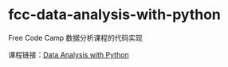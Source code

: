 # fcc-data-analysis-with-python

Free Code Camp 数据分析课程的代码实现

课程链接：[Data Analysis with Python](https://www.freecodecamp.org/learn/data-analysis-with-python/)
